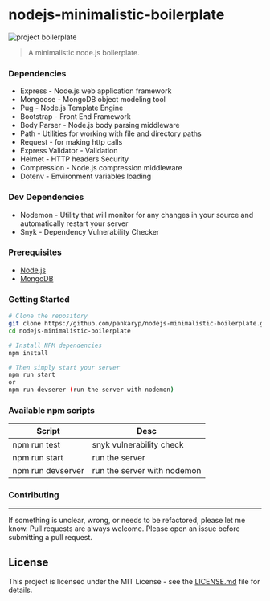 # nodejs-minimalistic-boilerplate

![project boilerplate](https://img.shields.io/badge/project-boilerplate-blue.svg?style=flat-square)

> A minimalistic node.js boilerplate.

### Dependencies

* Express - Node.js web application framework
* Mongoose - MongoDB object modeling tool 
* Pug - Node.js Template Engine
* Bootstrap - Front End Framework
* Body Parser - Node.js body parsing middleware
* Path -  Utilities for working with file and directory paths
* Request - for making http calls
* Express Validator - Validation
* Helmet - HTTP headers Security
* Compression - Node.js compression middleware
* Dotenv - Environment variables loading

### Dev Dependencies

* Nodemon - Utility that will monitor for any changes in your source and automatically restart your server
* Snyk - Dependency Vulnerability Checker

### Prerequisites

* [Node.js](https://nodejs.org/en/)
* [MongoDB](https://www.mongodb.com/) 

### Getting Started

```sh
# Clone the repository
git clone https://github.com/pankaryp/nodejs-minimalistic-boilerplate.git
cd nodejs-minimalistic-boilerplate

# Install NPM dependencies
npm install

# Then simply start your server
npm run start
or
npm run devserer (run the server with nodemon)
```

### Available npm scripts

Script | Desc
--- | --- 
npm run test  | snyk vulnerability check
npm run start | run the server
npm run devserver | run the server with nodemon

### Contributing
---
If something is unclear, wrong, or needs to be refactored, please let me know. Pull requests are always welcome. Please open an issue before submitting a pull request. 

## License

This project is licensed under the MIT License - see the [LICENSE.md](LICENSE.md) file for details.


